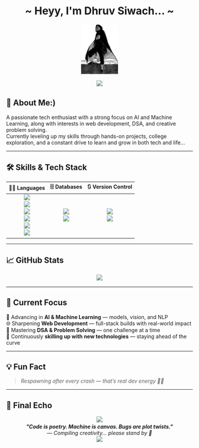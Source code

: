 <h1 align="center">~ Heyy, I'm Dhruv Siwach... ~</h1>

<p align="center">
  <img src="./obito.png" alt="Obito Pixel Art" width="100" />
</p>

<p align="center">
  <img src="https://readme-typing-svg.demolab.com/?lines=Eat.%20Sleep.%20Code.%20Repeat&font=Fira%20Code&center=true&width=440&height=45&color=f75c7e&vCenter=true&pause=1000&size=28" />
</p>

## 🚀 About Me:)

A passionate tech enthusiast with a strong focus on AI and Machine Learning, along with interests in web development, DSA, and creative problem solving.  
Currently leveling up my skills through hands-on projects, college exploration, and a constant drive to learn and grow in both tech and life...

---
## 🛠️ Skills & Tech Stack

<p align="center">
  
<table align="center">
  <thead>
    <tr>
      <th>👨‍💻 Languages</th>
      <th>🗄️ Databases</th>
      <th>🔃 Version Control</th>
    </tr>
  </thead>
  <tbody>
    <tr>
      <td align="center">
        <img src="https://img.shields.io/badge/Java-007396?style=for-the-badge&logo=java&logoColor=white"/><br>
        <img src="https://img.shields.io/badge/JavaScript-F7DF1E?style=for-the-badge&logo=javascript&logoColor=black"/><br>
        <img src="https://img.shields.io/badge/C-00599C?style=for-the-badge&logo=c&logoColor=white"/><br>
        <img src="https://img.shields.io/badge/Python-3776AB?style=for-the-badge&logo=python&logoColor=white"/><br>
        <img src="https://img.shields.io/badge/HTML5-E34F26?style=for-the-badge&logo=html5&logoColor=white"/><br>
        <img src="https://img.shields.io/badge/CSS3-1572B6?style=for-the-badge&logo=css3&logoColor=white"/>
      </td>
      <td align="center">
        <img src="https://img.shields.io/badge/MongoDB-47A248?style=for-the-badge&logo=mongodb&logoColor=white"/><br>
        <img src="https://img.shields.io/badge/SQL-316192?style=for-the-badge&logo=microsoft-sql-server&logoColor=white"/>
      </td>
      <td align="center">
        <img src="https://img.shields.io/badge/Git-F05032?style=for-the-badge&logo=git&logoColor=white"/><br>
        <img src="https://img.shields.io/badge/GitHub-181717?style=for-the-badge&logo=github&logoColor=white"/>
      </td>
    </tr>
  </tbody>
</table>

</p>

---

## 📈 GitHub Stats

<p align="center">
  <img src="https://github-readme-stats.vercel.app/api/top-langs/?username=dhruvx05&layout=compact&theme=tokyonight&hide_border=true" width="40%" />
</p>

---

## 🌟 Current Focus

🧠 Advancing in **AI & Machine Learning** — models, vision, and NLP  
🌐 Sharpening **Web Development** — full-stack builds with real-world impact  
🧩 Mastering **DSA & Problem Solving** — one challenge at a time  
🚀 Continuously **skilling up with new technologies** — staying ahead of the curve


---

## 💡 Fun Fact

> _Respawning after every crash — that’s real dev energy 🔁💥_


---

## 🧬 Final Echo

<div align="center">
  <img src="https://capsule-render.vercel.app/api?type=rect&color=f75c7e&height=1"/>
  <br />
  <em><strong>"Code is poetry. Machine is canvas. Bugs are plot twists."</strong></em>  
  <br />
  <em>— Compiling creativity... please stand by 💾</em>
  <br />
  <img src="https://capsule-render.vercel.app/api?type=rect&color=f75c7e&height=1"/>
</div>

